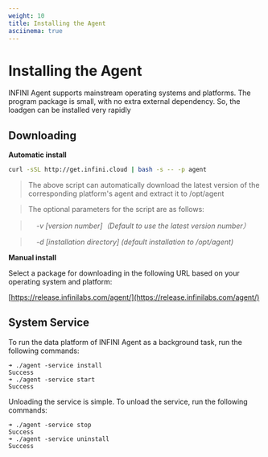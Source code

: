 ```yaml
---
weight: 10
title: Installing the Agent
asciinema: true
---
```


# Installing the Agent

INFINI Agent supports mainstream operating systems and platforms. The program package is small, with no extra external dependency. So, the loadgen can be installed very rapidly

## Downloading

**Automatic install**

```bash
curl -sSL http://get.infini.cloud | bash -s -- -p agent
```

> The above script can automatically download the latest version of the corresponding platform's agent and extract it to /opt/agent

> The optional parameters for the script are as follows:

> &nbsp;&nbsp;&nbsp;&nbsp;_-v [version number]（Default to use the latest version number）_

> &nbsp;&nbsp;&nbsp;&nbsp;_-d [installation directory] (default installation to /opt/agent)_

**Manual install**

Select a package for downloading in the following URL based on your operating system and platform:

[https://release.infinilabs.com/agent/](https://release.infinilabs.com/agent/)

## System Service

To run the data platform of INFINI Agent as a background task, run the following commands:

```
➜ ./agent -service install
Success
➜ ./agent -service start
Success
```

Unloading the service is simple. To unload the service, run the following commands:

```
➜ ./agent -service stop
Success
➜ ./agent -service uninstall
Success
```
